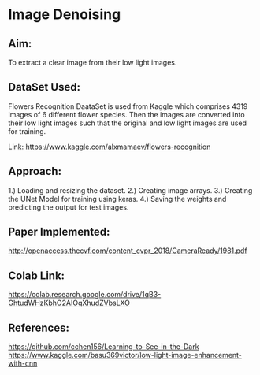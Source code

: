 # Image Denoising

## Aim:
To extract a clear image from their low light images.

## DataSet Used:
Flowers Recognition DaataSet is used from Kaggle which comprises 4319 images of 6 different flower species. 
Then the images are converted into their low light images such that the original and low light images are used
for training.

Link: https://www.kaggle.com/alxmamaev/flowers-recognition

## Approach:
1.) Loading and resizing the dataset.
2.) Creating image arrays.
3.) Creating the UNet Model for training using keras.
4.) Saving the weights and predicting the output for test images.

## Paper Implemented:
http://openaccess.thecvf.com/content_cvpr_2018/CameraReady/1981.pdf

## Colab Link:
https://colab.research.google.com/drive/1qB3-GhtudWHzKbhO2AIOqXhudZVbsLXO

## References:
https://github.com/cchen156/Learning-to-See-in-the-Dark
https://www.kaggle.com/basu369victor/low-light-image-enhancement-with-cnn

